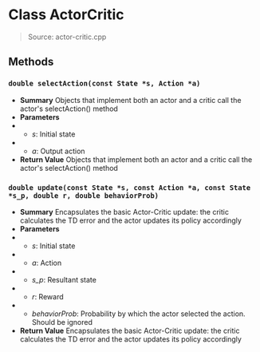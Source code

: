 # Class ActorCritic
> Source: actor-critic.cpp
## Methods
### ``double selectAction(const State *s, Action *a)``
* **Summary**
  Objects that implement both an actor and a critic call the actor's selectAction() method
* **Parameters**
* * _s_: Initial state
* * _a_: Output action
* **Return Value**
  Objects that implement both an actor and a critic call the actor's selectAction() method
### ``double update(const State *s, const Action *a, const State *s_p, double r, double behaviorProb)``
* **Summary**
  Encapsulates the basic Actor-Critic update: the critic calculates the TD error and the actor updates its policy accordingly
* **Parameters**
* * _s_: Initial state
* * _a_: Action
* * _s_p_: Resultant state
* * _r_: Reward
* * _behaviorProb_: Probability by which the actor selected the action. Should be ignored
* **Return Value**
  Encapsulates the basic Actor-Critic update: the critic calculates the TD error and the actor updates its policy accordingly

